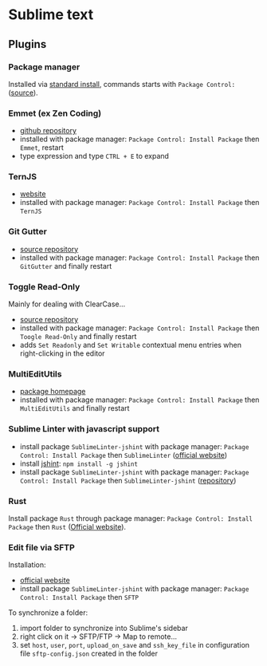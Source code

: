 # Sublime text

## Plugins

### Package manager

Installed via [standard install](https://sublime.wbond.net/installation), commands starts with `Package Control:` ([source](https://sublime.wbond.net/docs/usage)).

### Emmet (ex Zen Coding)

* [github repository](https://github.com/sergeche/emmet-sublime)
* installed with package manager: `Package Control: Install Package` then `Emmet`, restart
* type expression and type `CTRL + E` to expand

### TernJS

* [website](http://ternjs.net/)
* installed with package manager: `Package Control: Install Package` then `TernJS`

### Git Gutter

* [source repository](https://github.com/jisaacks/GitGutter)
* installed with package manager: `Package Control: Install Package` then `GitGutter` and finally restart

### Toggle Read-Only

Mainly for dealing with ClearCase...

* [source repository](https://github.com/reflog/toggle-readonly)
* installed with package manager: `Package Control: Install Package` then `Toogle Read-Only` and finally restart
* adds `Set Readonly` and `Set Writable` contextual menu entries when right-clicking in the editor

### MultiEditUtils

* [package homepage](https://sublime.wbond.net/packages/MultiEditUtils)
* installed with package manager: `Package Control: Install Package` then `MultiEditUtils` and finally restart

### Sublime Linter with javascript support

* install package `SublimeLinter-jshint` with package manager: `Package Control: Install Package` then `SublimeLinter` ([official website](http://www.sublimelinter.com/en/latest/))
* install [jshint](http://www.jshint.com/docs/): `npm install -g jshint`
* install package `SublimeLinter-jshint` with package manager: `Package Control: Install Package` then `SublimeLinter-jshint` ([repository](https://github.com/SublimeLinter/SublimeLinter-jshint))

### Rust

Install package `Rust` through package manager: `Package Control: Install Package` then `Rust` ([Official website](https://sublime.wbond.net/packages/Rust)).

### Edit file via SFTP

Installation:

* [official website](http://wbond.net/sublime_packages/sftp)
* install package `SublimeLinter-jshint` with package manager: `Package Control: Install Package` then `SFTP`

To synchronize a folder:

1. import folder to synchronize into Sublime's sidebar
2. right click on it -> SFTP/FTP -> Map to remote...
3. set `host`, `user`, `port`, `upload_on_save` and `ssh_key_file` in configuration file `sftp-config.json` created in the folder
